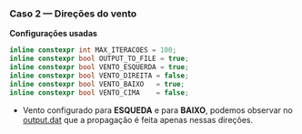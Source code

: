### Caso 2 — Direções do vento

<b>Configurações usadas</b>

```cpp
inline constexpr int MAX_ITERACOES = 100;
inline constexpr bool OUTPUT_TO_FILE = true;
inline constexpr bool VENTO_ESQUERDA = true;
inline constexpr bool VENTO_DIREITA = false;
inline constexpr bool VENTO_BAIXO   = true;
inline constexpr bool VENTO_CIMA    = false;
```

- Vento configurado para <b>ESQUEDA</b> e para <b>BAIXO</b>, podemos observar no [output.dat](output.dat) que a propagação é feita apenas nessas direções.




